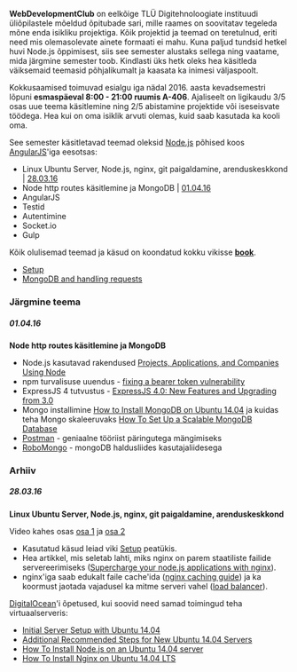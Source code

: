 **WebDevelopmentClub** on eelkõige TLÜ Digitehnoloogiate instituudi üliõpilastele mõeldud õpitubade sari, mille raames on soovitatav tegeleda mõne enda isikliku projektiga. Kõik projektid ja teemad on teretulnud, eriti need mis olemasolevate ainete formaati ei mahu. Kuna paljud tundsid hetkel huvi Node.js õppimisest, siis see semester alustaks sellega ning vaatame, mida järgmine semester toob. Kindlasti üks hetk oleks hea käsitleda väiksemaid teemasid põhjalikumalt ja kaasata ka inimesi väljaspoolt.

Kokkusaamised toimuvad esialgu iga nädal 2016. aasta kevadsemestri lõpuni **esmaspäeval 8:00 - 21:00 ruumis A-406**. Ajaliseelt on ligikaudu 3/5 osas uue teema käsitlemine ning 2/5 abistamine projektide või iseseisvate töödega. Hea kui on oma isiklik arvuti olemas, kuid saab kasutada ka kooli oma.

See semester käsitletavad teemad oleksid [Node.js](https://nodejs.org/en/) põhised koos [AngularJS](https://angularjs.org)'iga eesotsas:

- Linux Ubuntu Server, Node.js, nginx, git paigaldamine, arenduskeskkond | [28.03.16](#280316)
- Node http routes käsitlemine ja MongoDB | [01.04.16](#010416)
- AngularJS
- Testid
- Autentimine
- Socket.io
- Gulp

Kõik olulisemad teemad ja käsud on koondatud kokku vikisse [**book**](https://github.com/WebDevelopmentClub/book/wiki).
- [Setup](https://github.com/WebDevelopmentClub/book/wiki/Setup)
- [MongoDB and handling requests](https://github.com/WebDevelopmentClub/book/wiki/MongoDB-and-handling-requests  )

### Järgmine teema

##### 01.04.16
**Node http routes käsitlemine ja MongoDB**

- Node.js kasutavad rakendused [Projects, Applications, and Companies Using Node](https://github.com/nodejs/node-v0.x-archive/wiki/Projects,-Applications,-and-Companies-Using-Node/e3db15bfd6d74666fea86515dc0d20b6ba0c5ffb)
- npm turvalisuse uuendus - [fixing a bearer token vulnerability](http://blog.npmjs.org/post/142036323955/fixing-a-bearer-token-vulnerability)
 - ExpressJS 4 tutvustus - [ExpressJS 4.0: New Features and Upgrading from 3.0](https://scotch.io/bar-talk/expressjs-4-0-new-features-and-upgrading-from-3-0)
- Mongo installimine [How to Install MongoDB on Ubuntu 14.04](https://www.digitalocean.com/community/tutorials/how-to-install-mongodb-on-ubuntu-14-04) ja kuidas teha Mongo skaleeruvaks [How To Set Up a Scalable MongoDB Database](https://www.digitalocean.com/community/tutorials/how-to-set-up-a-scalable-mongodb-database)
- [Postman](http://www.getpostman.com/) - geniaalne tööriist päringutega mängimiseks
- [RoboMongo](https://robomongo.org/) - mongoDB haldusliides kasutajaliidesega

### Arhiiv

##### 28.03.16

**Linux Ubuntu Server, Node.js, nginx, git paigaldamine, arenduskeskkond**

Video kahes osas [osa 1](https://www.youtube.com/watch?v=iswJW2vgrgA) ja [osa 2](https://www.youtube.com/watch?v=Gwajafor5Ws) 

- Kasutatud käsud leiad viki [Setup](https://github.com/WebDevelopmentClub/book/wiki/Setup) peatükis.
- Hea artikkel, mis seletab lahti, miks nginx on parem staatiliste failide servereerimiseks ([Supercharge your node.js applications with nginx](http://blog.modulus.io/supercharge-your-nodejs-applications-with-nginx)).
- nginx'iga saab edukalt faile cache'ida ([nginx caching guide](https://www.nginx.com/blog/nginx-caching-guide/)) ja ka koormust jaotada vajadusel ka mitme serveri vahel ([load balancer](https://www.nginx.com/resources/admin-guide/load-balancer/)).

[DigitalOcean](https://www.digitalocean.com)'i õpetused, kui soovid need samad toimingud teha virtuaalserveris:
- [Initial Server Setup with Ubuntu 14.04](https://www.digitalocean.com/community/tutorials/initial-server-setup-with-ubuntu-14-04)
- [Additional Recommended Steps for New Ubuntu 14.04 Servers](https://www.digitalocean.com/community/tutorials/additional-recommended-steps-for-new-ubuntu-14-04-servers)
- [How To Install Node.js on an Ubuntu 14.04 server](https://www.digitalocean.com/community/tutorials/how-to-install-node-js-on-an-ubuntu-14-04-server)
- [How To Install Nginx on Ubuntu 14.04 LTS](https://www.digitalocean.com/community/tutorials/how-to-install-nginx-on-ubuntu-14-04-lts)
